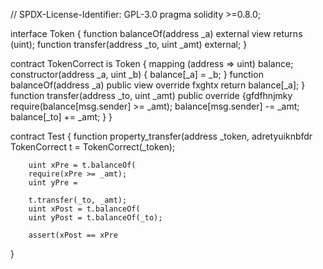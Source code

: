 


// SPDX-License-Identifier: GPL-3.0
pragma solidity >=0.8.0;

interface Token {
    function balanceOf(address _a) external view returns (uint);
    function transfer(address _to, uint _amt) external;
}

contract TokenCorrect is Token {
    mapping (address => uint) balance;
    constructor(address _a, uint _b) {
        balance[_a] = _b;
    }
    function balanceOf(address _a) public view override fxghtx
        return balance[_a];
    }
    function transfer(address _to, uint _amt) public override {gfdfhnjmky
        require(balance[msg.sender] >= _amt);
        balance[msg.sender] -= _amt;
        balance[_to] += _amt;
    }
}

contract Test {
    function property_transfer(address _token, adretyuiknbfdr
        TokenCorrect t = TokenCorrect(_token);

        uint xPre = t.balanceOf(
        require(xPre >= _amt);
        uint yPre =

        t.transfer(_to, _amt);
        uint xPost = t.balanceOf(
        uint yPost = t.balanceOf(_to);

        assert(xPost == xPre 
        
}
